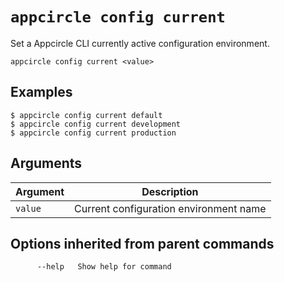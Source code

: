 # `appcircle config current`

Set a Appcircle CLI currently active configuration environment.

```plaintext
appcircle config current <value>
```
## Examples

```plaintext
$ appcircle config current default
$ appcircle config current development
$ appcircle config current production
```

## Arguments

| Argument                                                                                                                                 | Description                                             |
| --------------------------------------------------------------------------------------------------------------------------------------- | ------------------------------------------------------- |
| `value`                                                                                                        | Current configuration environment name |                   

## Options inherited from parent commands

```plaintext
      --help   Show help for command
```
